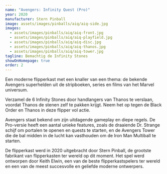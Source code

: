 ```yaml
---
name: "Avengers: Infinity Quest (Pro)"
year: 2020
manufacturer: Stern Pinball
image: assets/images/pinballs/aiq/aiq-side.jpg
images:
  - assets/images/pinballs/aiq/aiq-front.jpg
  - assets/images/pinballs/aiq/aiq-playfield.jpg
  - assets/images/pinballs/aiq/aiq-disc.jpg
  - assets/images/pinballs/aiq/aiq-thanos.jpg
  - assets/images/pinballs/aiq/aiq-tower.jpg
tagline: Bemachtig de Infinity Stones
showOnHomepage: true
order: 2
---
```


Een moderne flipperkast met een knaller van een thema: de bekende Avengers superhelden uit de stripboeken, series en
films van het Marvel universum.

Verzamel de 6 Infinity Stones door handlangers van Thanos te verslaan, voordat Thanos de stenen zelf te pakken krijgt.
Neem het op tegen de Black Order en Thanos in deze flipper vol actie.

Avengers staat bekend om zijn uitdagende gameplay en diepe regels. De Pro-versie heeft een aantal unieke features, zoals
de draaiende Dr. Strange schijf om portalen te openen en quests te starten, en de Avengers Tower die de bal midden in de
lucht kan vasthouden om de Iron Man Multiball te starten.

De flipperkast werd in 2020 uitgebracht door Stern Pinball, de grootste fabrikant van flipperkasten ter wereld op dit
moment. Het spel werd ontworpen door Keith Elwin, een van de beste flipperkastspelers ter wereld en een van de meest
succesvolle en geliefde moderne ontwerpers.
